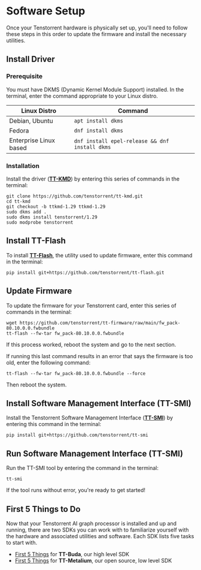 # Software Setup

Once your Tenstorrent hardware is physically set up, you'll need to follow these steps in this order to update the firmware and install the necessary utilities.



## Install Driver

### Prerequisite

You must have DKMS (Dynamic Kernel Module Support) installed. In the terminal, enter the command appropriate to your Linux distro.

| Linux Distro           | Command                                        |
| ---------------------- | ---------------------------------------------- |
| Debian, Ubuntu         | `apt install dkms`                             |
| Fedora                 | `dnf install dkms`                             |
| Enterprise Linux based | `dnf install epel-release && dnf install dkms` |

### Installation

Install the driver (**[TT-KMD](https://github.com/tenstorrent/tt-kmd)**) by entering this series of commands in the terminal:

```
git clone https://github.com/tenstorrent/tt-kmd.git
cd tt-kmd
git checkout -b ttkmd-1.29 ttkmd-1.29
sudo dkms add .
sudo dkms install tenstorrent/1.29
sudo modprobe tenstorrent
```



## Install TT-Flash

To install **[TT-Flash](https://github.com/tenstorrent/tt-flash)**, the utility used to update firmware, enter this command in the terminal:

```
pip install git+https://github.com/tenstorrent/tt-flash.git
```



## Update Firmware

To update the firmware for your Tenstorrent card, enter this series of commands in the terminal:

```
wget https://github.com/tenstorrent/tt-firmware/raw/main/fw_pack-80.10.0.0.fwbundle
tt-flash --fw-tar fw_pack-80.10.0.0.fwbundle
```

If this process worked, reboot the system and go to the next section. 

If running this last command results in an error that says the firmware is too old, enter the following command:

```
tt-flash --fw-tar fw_pack-80.10.0.0.fwbundle --force
```

Then reboot the system.



## Install Software Management Interface (TT-SMI)

Install the Tenstorrent Software Management Interface (**[TT-SMI](https://github.com/tenstorrent/tt-smi)**) by entering this command in the terminal:

```
pip install git+https://github.com/tenstorrent/tt-smi
```

 

## Run Software Management Interface (TT-SMI)

Run the TT-SMI tool by entering the command in the terminal:

```
tt-smi
```

If the tool runs without error, you're ready to get started! 

 

## First 5 Things to Do

Now that your Tenstorrent AI graph processor is installed and up and running, there are two SDKs you can work with to familiarize yourself with the hardware and associated utilities and software. Each SDK lists five tasks to start with.

- [First 5 Things](https://github.com/tenstorrent/tt-buda-demos?tab=readme-ov-file#first-5-things-to-do) for **TT-Buda**, our high level SDK
- [First 5 Things](https://tenstorrent.github.io/tt-metalium/latest/get_started/get_started.html) for **TT-Metalium**, our open source, low level SDK
